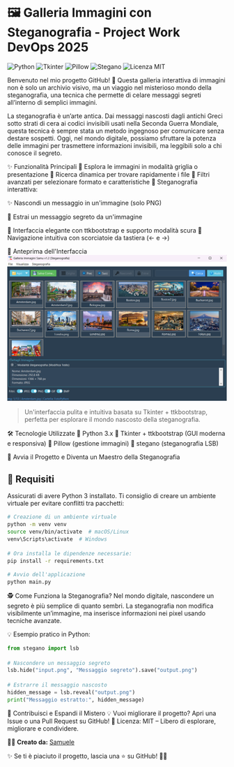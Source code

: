 # 🖼️ Galleria Immagini con Steganografia - Project Work DevOps 2025

![Python](https://img.shields.io/badge/Python-3.x-blue) ![Tkinter](https://img.shields.io/badge/Tkinter-GUI-orange) ![Pillow](https://img.shields.io/badge/Pillow-Image_Processing-lightgrey) ![Stegano](https://img.shields.io/badge/Stegano-Steganografia-green) ![Licenza MIT](https://img.shields.io/badge/license-MIT-green)

Benvenuto nel mio progetto GitHub! 🎉 Questa galleria interattiva di immagini non è solo un archivio visivo, ma un viaggio nel misterioso mondo della steganografia, una tecnica che permette di celare messaggi segreti all’interno di semplici immagini.

La steganografia è un’arte antica. Dai messaggi nascosti dagli antichi Greci sotto strati di cera ai codici invisibili usati nella Seconda Guerra Mondiale, questa tecnica è sempre stata un metodo ingegnoso per comunicare senza destare sospetti. Oggi, nel mondo digitale, possiamo sfruttare la potenza delle immagini per trasmettere informazioni invisibili, ma leggibili solo a chi conosce il segreto.

✨ Funzionalità Principali
🔹 Esplora le immagini in modalità griglia o presentazione 
🔹 Ricerca dinamica per trovare rapidamente i file 
🔹 Filtri avanzati per selezionare formato e caratteristiche 
🔹 Steganografia interattiva:

✨ Nascondi un messaggio in un'immagine (solo PNG)

🔎 Estrai un messaggio segreto da un'immagine

🔹 Interfaccia elegante con ttkbootstrap e supporto modalità scura 
🔹 Navigazione intuitiva con scorciatoie da tastiera (← e →)

🎨 Anteprima dell'Interfaccia
![Anteprima GUI](./screenshots/ScreenshotGUI2025.png)
> Un'interfaccia pulita e intuitiva basata su Tkinter + ttkbootstrap, perfetta per esplorare il mondo nascosto della steganografia.

🛠️ Tecnologie Utilizzate
🔹 Python 3.x 
🔹 Tkinter + ttkbootstrap (GUI moderna e responsiva) 
🔹 Pillow (gestione immagini) 
🔹 stegano (steganografia LSB)

🚀 Avvia il Progetto e Diventa un Maestro della Steganografia
## 🔧 Requisiti
Assicurati di avere Python 3 installato. Ti consiglio di creare un ambiente virtuale per evitare conflitti tra pacchetti:
```bash
# Creazione di un ambiente virtuale
python -m venv venv
source venv/bin/activate  # macOS/Linux
venv\Scripts\activate  # Windows

# Ora installa le dipendenze necessarie:
pip install -r requirements.txt
```
```bash
# Avvio dell'applicazione
python main.py
```
🕵️ Come Funziona la Steganografia?
Nel mondo digitale, nascondere un segreto è più semplice di quanto sembri. La steganografia non modifica visibilmente un’immagine, ma inserisce informazioni nei pixel usando tecniche avanzate.

💡 Esempio pratico in Python:
```python
from stegano import lsb

# Nascondere un messaggio segreto
lsb.hide("input.png", "Messaggio segreto").save("output.png")

# Estrarre il messaggio nascosto
hidden_message = lsb.reveal("output.png")
print("Messaggio estratto:", hidden_message)
```
🔗 Contribuisci e Espandi il Mistero
💡 Vuoi migliorare il progetto? Apri una Issue o una Pull Request su GitHub! 📜 Licenza: MIT – Libero di esplorare, migliorare e condividere.

👨‍💻 **Creato da:** [Samuele](https://github.com/H1R05)  

✨ Se ti è piaciuto il progetto, lascia una ⭐ su GitHub! 🕵️‍♂️